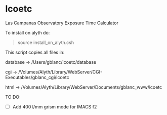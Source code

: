 # lcoetc
Las Campanas Observatory Exposure Time Calculator

To install on alyth do:
> source install_on_alyth.csh

This script copies all files in:

database -> /Users/gblanc/lcoetc/database

cgi      -> /Volumes/Alyth/Library/WebServer/CGI-Executables/gblanc_cgi/lcoetc

html     -> /Volumes/Alyth/Library/WebServer/Documents/gblanc_www/lcoetc


TO DO:

- [ ] Add 400 l/mm grism mode for IMACS f2 
